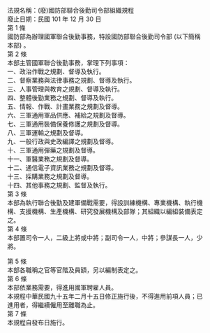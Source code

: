 法規名稱：(廢)國防部聯合後勤司令部組織規程  
廢止日期：民國 101 年 12 月 30 日  
第 1 條  
國防部為辦理國軍聯合後勤事務，特設國防部聯合後勤司令部 (以下簡稱  
本部) 。  
第 2 條  
本部主管國軍聯合後勤事務，掌理下列事項：  
一、政治作戰之規劃、督導及執行。  
二、督察業務與法律事務之規劃、督導及執行。  
三、人事管理與教育之規劃、督導及執行。  
四、整體後勤業務之規劃、督導及執行。  
五、情報、作戰、計畫業務之規劃及督導。  
六、三軍通用軍品供應、補給之規劃及督導。  
七、三軍通用裝備保養修護之規劃及督導。  
八、三軍運輸之規劃及督導。  
九、一般行政與史政編譯之規劃及督導。  
十、三軍通用彈藥之規劃及督導。  
十一、軍醫業務之規劃及督導。  
十二、通信電子資訊業務之規劃及督導。  
十三、採購業務之規劃及督導。  
十四、其他事務之規劃、監督及執行。  
第 3 條  
本部為執行聯合後勤及建軍備戰需要，得設訓練機構、專業機構、執行機  
構、支援機構、生產機構、研究發展機構及部隊；其組織以編組裝備表定  
之。  
第 4 條  
本部置司令一人，二級上將或中將；副司令一人，中將；參謀長一人，少  
將。  


第 5 條  
本部各職稱之官等官階及員額，另以編制表定之。  
第 6 條  
本部依業務需要，得進用國軍聘雇人員。  
本規程中華民國九十五年二月十五日修正施行後，不得進用前項人員；已  
進用者，得繼續僱用至離職為止。  
第 7 條  
本規程自發布日施行。  



